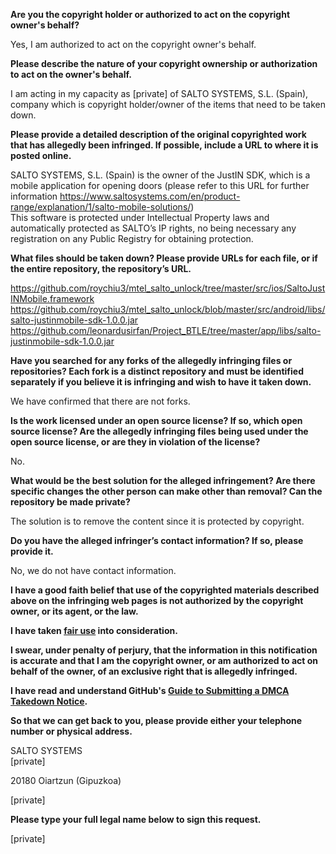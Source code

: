 **Are you the copyright holder or authorized to act on the copyright owner's behalf?**

Yes, I am authorized to act on the copyright owner's behalf.

**Please describe the nature of your copyright ownership or authorization to act on the owner's behalf.**

I am acting in my capacity as [private] of SALTO SYSTEMS, S.L. (Spain), company which is copyright holder/owner of the items that need to be taken down.

**Please provide a detailed description of the original copyrighted work that has allegedly been infringed. If possible, include a URL to where it is posted online.**

SALTO SYSTEMS, S.L. (Spain) is the owner of the JustIN SDK, which is a mobile application for opening doors (please refer to this URL for further information https://www.saltosystems.com/en/product-range/explanation/1/salto-mobile-solutions/)  
This software is protected under Intellectual Property laws and automatically protected as SALTO’s IP rights, no being necessary any registration on any Public Registry for obtaining protection.

**What files should be taken down? Please provide URLs for each file, or if the entire repository, the repository’s URL.**

https://github.com/roychiu3/mtel_salto_unlock/tree/master/src/ios/SaltoJustINMobile.framework  
https://github.com/roychiu3/mtel_salto_unlock/blob/master/src/android/libs/salto-justinmobile-sdk-1.0.0.jar  
https://github.com/leonardusirfan/Project_BTLE/tree/master/app/libs/salto-justinmobile-sdk-1.0.0.jar

**Have you searched for any forks of the allegedly infringing files or repositories? Each fork is a distinct repository and must be identified separately if you believe it is infringing and wish to have it taken down.**

We have confirmed that there are not forks.

**Is the work licensed under an open source license? If so, which open source license? Are the allegedly infringing files being used under the open source license, or are they in violation of the license?**

No.

**What would be the best solution for the alleged infringement? Are there specific changes the other person can make other than removal? Can the repository be made private?**

The solution is to remove the content since it is protected by copyright.

**Do you have the alleged infringer’s contact information? If so, please provide it.**

No, we do not have contact information.

**I have a good faith belief that use of the copyrighted materials described above on the infringing web pages is not authorized by the copyright owner, or its agent, or the law.**

**I have taken <a href="https://www.lumendatabase.org/topics/22">fair use</a> into consideration.**

**I swear, under penalty of perjury, that the information in this notification is accurate and that I am the copyright owner, or am authorized to act on behalf of the owner, of an exclusive right that is allegedly infringed.**

**I have read and understand GitHub's <a href="https://help.github.com/articles/guide-to-submitting-a-dmca-takedown-notice/">Guide to Submitting a DMCA Takedown Notice</a>.**

**So that we can get back to you, please provide either your telephone number or physical address.**

SALTO SYSTEMS  
[private]  

20180 Oiartzun (Gipuzkoa)

[private]

**Please type your full legal name below to sign this request.**

[private]
